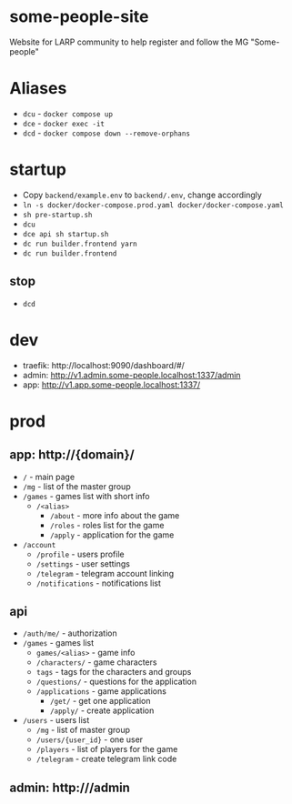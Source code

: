 # some-people-site

Website for LARP community to help register and follow the MG "Some-people"

# Aliases

- `dcu` - `docker compose up`
- `dce` - `docker exec -it`
- `dcd` - `docker compose down --remove-orphans`

# startup

- Copy `backend/example.env` to `backend/.env`, change accordingly
- `ln -s docker/docker-compose.prod.yaml docker/docker-compose.yaml`
- `sh pre-startup.sh`
- `dcu`
- `dce api sh startup.sh`
- `dc run builder.frontend yarn`
- `dc run builder.frontend`

## stop

- `dcd`

# dev

- traefik: http://localhost:9090/dashboard/#/
- admin: http://v1.admin.some-people.localhost:1337/admin
- app: http://v1.app.some-people.localhost:1337/

# prod

## app: http://{domain}/

- `/` - main page
- `/mg` - list of the master group
- `/games` - games list with short info
    - `/<alias>`
        - `/about` - more info about the game
        - `/roles` - roles list for the game
        - `/apply` - application for the game
- `/account`
    - `/profile` - users profile
    - `/settings` - user settings
    - `/telegram` - telegram account linking
    - `/notifications` - notifications list

## api

- `/auth/me/` - authorization
- `/games` - games list
    - `games/<alias>` - game info
    - `/characters/` - game characters
    - `tags` - tags for the characters and groups
    - `/questions/` - questions for the application
    - `/applications` - game applications
        - `/get/` - get one application
        - `/apply/` - create application
- `/users` - users list
    - `/mg` - list of master group
    - `/users/{user_id}` - one user
    - `/players` - list of players for the game
    - `/telegram` - create telegram link code

## admin: http://<domain>/admin